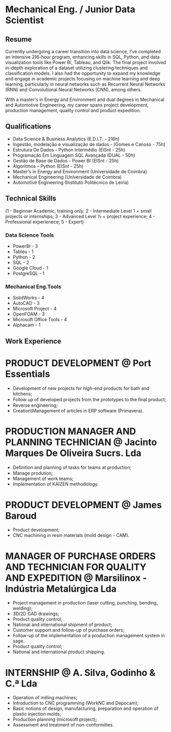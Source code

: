 # Mechanical Eng. / Junior Data Scientist


## Resume

Currently undergoing a career transition into data science, I've completed an intensive 216-hour program, enhancing skills in SQL, Python, and data visualization tools like Power BI, Tableau, and Qlik. The final project involved in-depth exploration of a dataset utilizing clustering techniques and classification models. I also had the opportunity to expand my knowledge and engage in academic projects focusing on machine learning and deep learning, particularly in neural networks such as Recurrent Neural Networks (RNN) and Convolutional Neural Networks (CNN), among others.

With a master's in Energy and Environment and dual degrees in Mechanical and Automotive Engineering, my career spans project development, production management, quality control and product expedition.

## Qualifications

- Data Science & Business Analytics (E.D.I.T. - 216h)
- Ingestão, modelação e visualização de dados - (Gomes e Canoso - 75h)
- Estrutura De Dados - Python Intermédio (EISnt - 25h)
- Programação Em Linguagem SQL Avançada (DUAL - 50h)
- Gestão de Base de Dados - Power BI (EISnt - 25h)
- Algoritmos – Python (EISnt - 25h)
- Master's in Energy and Environment (Universidade de Coimbra)
- Mechanical Engineering (Universidade de Coimbra)
- Automotive Engineering (Instituto Politécnico de Leiria)

## Technical Skills
(1 - Beginner Academic, training only; 2 - Intermediate Level 1 + small projects or internships; 3 - Advanced Level ½ + project experience; 4 - Professional experienece; 5 - Expert)

### Data Science Tools
- PowerBI - 3
- Tableu - 1
- Python - 2
- SQL - 2
- Google Cloud - 1
- PostgreSQL - 1

### Mechanical Eng.Tools
- SolidWorks - 4
- AutoCAD - 3
- Microsoft Project - 4
- OpenFOAM - 3
- Microsoft Office Tools - 4
- Alphacam - 1

## Work Experience

# PRODUCT DEVELOPMENT @ Port Essentials
- Development of new projects for high-end products for bath and kitchens;
- Follow up of developed projects from the prototypes to the ﬁnal product;
- Reverse engineering;
- Creation\Management of articles in ERP software (Primavera).

# PRODUCTION MANAGER AND PLANNING TECHNICIAN @ Jacinto Marques De Oliveira Sucrs. Lda
- Deﬁnition and planning of tasks for teams at production;
- Manage prodution;
- Management of work teams;
- Implementation of KAIZEN methodology.

# PRODUCT DEVELOPMENT @ James Baroud
- Product development;
- CNC machining in resin materials (mold design - CAM).

# MANAGER OF PURCHASE ORDERS AND TECHNICIAN FOR QUALITY AND EXPEDITION @ Marsilinox - Indústria Metalúrgica Lda
- Project management in production (laser cutting, punching, bending, welding);
- 3D/2D CAD drawings;
- Product quality control;
- National and international shipment of product;
- Customer support and follow-up of purchase orders;
- Follow-up of the implementation of a production management system in sage.
- Product quality control;
- National and international product shipping.

# INTERNSHIP @ A. Silva, Godinho & C.ª Lda
- Operation of milling machines;
- Introduction to CNC programming (WorkNC and Depocam);
- Basic notions of design, manufacturing, preparation and operation of plastic injection molds;
- Production planning (microsoft project);
- Assessment and treatment of non-conformities.
